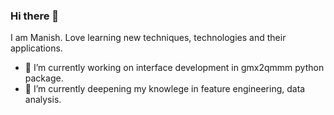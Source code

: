 ### Hi there 👋 
I am Manish. Love learning new techniques, technologies and their applications.
<!--
**Mnlohani/Mnlohani** is a ✨ _special_ ✨ repository because its `README.md` (this file) appears on your GitHub profile.

Here are some ideas to get you started:
-->
- 🔭 I’m currently working on interface development in gmx2qmmm python package.
- 🌱 I’m currently deepening my knowlege in feature engineering, data analysis.
<!--
- 👯 I’m looking to collaborate on ...
- 🤔 I’m looking for help with ...
- 💬 Ask me about ...
- 📫 How to reach me: ...
- 😄 Pronouns: ...
- ⚡ Fun fact: ...
-->

